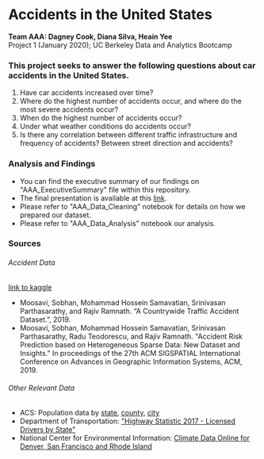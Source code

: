 # Accidents in the United States
__Team AAA: Dagney Cook, Diana Silva, Heain Yee__  
Project 1 (January 2020); UC Berkeley Data and Analytics Bootcamp  

### This project seeks to answer the following questions about car accidents in the United States.  

1. Have car accidents increased over time?
2. Where do the highest number of accidents occur, and where do the most severe accidents occur?
3. When do the highest number of accidents occur?
4. Under what weather conditions do accidents occur?
5. Is there any correlation between different traffic infrastructure and frequency of accidents? Between street direction and accidents?

### Analysis and Findings
* You can find the executive summary of our findings on "AAA_ExecutiveSummary" file within this repository. 
* The final presentation is available at this [link](https://docs.google.com/presentation/d/1Qo-e_8BA8SlvF52k39OP4iQ8TkSZ4GOLJ6O3hjBERls/edit?usp=sharing).
* Please refer to "AAA_Data_Cleaning" notebook for details on how we prepared our dataset.
* Please refer to "AAA_Data_Analysis" notebook our analysis.

### Sources 
###### Accident Data
[link to kaggle](https://www.kaggle.com/sobhanmoosavi/us-accidents)

* Moosavi, Sobhan, Mohammad Hossein Samavatian, Srinivasan Parthasarathy, and Rajiv Ramnath. “A Countrywide Traffic Accident Dataset.”, 2019.
* Moosavi, Sobhan, Mohammad Hossein Samavatian, Srinivasan Parthasarathy, Radu Teodorescu, and Rajiv Ramnath. "Accident Risk Prediction based on Heterogeneous Sparse Data: New Dataset and Insights." In proceedings of the 27th ACM SIGSPATIAL International Conference on Advances in Geographic Information Systems, ACM, 2019.

###### Other Relevant Data
* ACS: Population data by [state](https://www.census.gov/content/census/en/data/tables/time-series/demo/popest/2010s-state-total.html#par_textimage_1574439295), [county](https://www.census.gov/content/census/en/data/tables/time-series/demo/popest/2010s-counties-total.html#par_textimage_242301767), [city](https://www.census.gov/content/census/en/data/tables/time-series/demo/popest/2010s-total-cities-and-towns.html) 
* Department of Transportation: ["Highway Statistic 2017 - Licensed Drivers by State"](https://www.fhwa.dot.gov/policyinformation/statistics/2017/)
* National Center for Environmental Information: [Climate Data Online for Denver, San Francisco and Rhode Island](https://www.ncdc.noaa.gov/cdo-web/)

